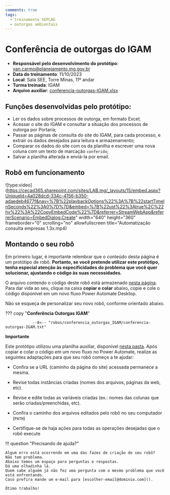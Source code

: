 ```yaml
---
comments: true
tags:
  - treinamento SEPLAG
  - outorgas ambientais
---
```


# Conferência de outorgas do IGAM 

- **Responsável pelo desenvolvimento do protótipo**: yan.carmo@planejamento.mg.gov.br
- **Data do treinamento**: 11/10/2023
- **Local**: Sala SEE, Torre Minas, 11º andar
- **Turma treinada**: IGAM
- **Arquivo auxiliar**: [conferencia-outorgas-IGAM.xlsx](https://github.com/lab-mg/automatizacoes/blob/main/robos/conferencia_outorgas_IGAM/conferencia-outorgas-IGAM.xlsx)

## Funções desenvolvidas pelo protótipo:

- Ler os dados sobre processos de outorga, em formato Excel;
- Acessar o site do IGAM e consultar a situação dos processos de outorga por Portaria;
- Passar as páginas de consulta do site do IGAM, para cada processo, e extrair os dados desejados para leitura e armazenamento;
- Comparar os dados do site com os da planilha e escrever uma nova coluna com um texto de marcação `conferido`;
- Salvar a planilha alterada e enviá-la por email.

## Robô em funcionamento

![type:video](https://cecad365.sharepoint.com/sites/LAB.mg/_layouts/15/embed.aspx?UniqueId=4a028dcd-334c-4156-b350-adaedeb4677f&nav=%7B%22playbackOptions%22%3A%7B%22startTimeInSeconds%22%3A0%7D%7D&embed=%7B%22ust%22%3Atrue%2C%22hv%22%3A%22CopyEmbedCode%22%7D&referrer=StreamWebApp&referrerScenario=EmbedDialog.Create" width="640" height="360" frameborder="0" scrolling="no" allowfullscreen title="Automatização consulta empresas 1.3x.mp4)

## Montando o seu robô

Em primeiro lugar, é importante relembrar que o conteúdo desta página é um protótipo de robô. **Portanto, se você pretende utilizar este protótipo, tenha especial atenção às especificidades do problema que você quer solucionar, ajustando o código às suas necessidades.**

O arquivo contendo o código deste robô está armazenado [nesta página](https://github.com/lab-mg/automatizacoes/blob/main/robos/conferencia_outorgas_IGAM/conferencia-outorgas-IGAM.txt). Para dar vida ao seu, clique na caixa **copiar e colar** abaixo, copie e cole o código disponível em um novo fluxo Power Automate Desktop. 

Não se esqueça de personalizar seu novo robô, conforme orientado abaixo.


??? copy "**Conferência Outorgas IGAM**"

                --8<-- "robos/conferencia_outorgas_IGAM/conferencia-outorgas-IGAM.txt"

**Importante**

Este protótipo utilizou uma planilha auxiliar, disponível [nesta pasta](https://github.com/lab-mg/automatizacoes/blob/main/robos/conferencia_outorgas_IGAM/). Após copiar e colar o código em um novo fluxo no Power Automate, realize as seguintes adaptações para que seu robô começe a te ajudar:

  - Confira se a URL (caminho da página do site) acessada permanece a mesma.

  - Revise todas instâncias criadas (nomes dos arquivos, páginas da web, etc).

  - Revise e edite todas as variáveis criadas (ex.: nomes das colunas que serão criadas/preenchidas, etc).

  - Confira o caminho dos arquivos editados pelo robô no seu computador (`PATH`) 

  - Certifique-se de haja ações para todas as operações desejadas que o robô execute


!!! question "Precisando de ajuda?"

    Algum erro está ocorrendo em uma das fazes de criação de seu robô?
    Não tem problema.
    Abaixo temos um espaço para perguntas e respostas.
    Dá uma olhadinha lá.
    Quem sabe alguém já não fez uma pergunta com o mesmo problema que você está enfrentando.
    Caso prefira mande um e-mail para [escolher-email@dominio.com]().

    Ótimo trabalho!
